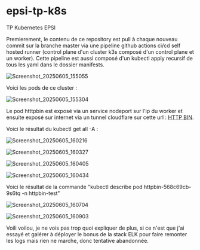# epsi-tp-k8s
TP Kubernetes EPSI

Premierement, le contenu de ce repository est pull à chaque nouveau commit sur la branche master via une pipeline github actions ci/cd self hosted runner (control plane d'un cluster k3s composé d'un control plane et un worker).
Cette pipeline est aussi composé d'un kubectl apply recursif de tous les yaml dans le dossier manifests.

![Screenshot_20250605_155055](https://github.com/user-attachments/assets/8f091a0b-7fa7-406b-988c-31d56b0b79cd)

Voici les pods de ce cluster :

![Screenshot_20250605_155304](https://github.com/user-attachments/assets/8d256733-c1f7-42d3-89e8-d46707748987)

Le pod htttpbin est exposé via un service nodeport sur l'ip du worker et ensuite exposé sur internet via un tunnel cloudflare sur cette url : [HTTP BIN](https://epsi-httpbin-tp-k8s.flusin.fr/).

Voici le résultat du kubectl get all -A :

![Screenshot_20250605_160216](https://github.com/user-attachments/assets/2714c5a1-9cd9-4370-968a-ee209f30a926)

![Screenshot_20250605_160327](https://github.com/user-attachments/assets/58309ae8-3ad2-4721-83e1-33acf9a3ffb0)

![Screenshot_20250605_160405](https://github.com/user-attachments/assets/7c62ebc7-35d7-4a19-b237-933309e2f68b)

![Screenshot_20250605_160434](https://github.com/user-attachments/assets/6e37f5e8-a8c3-481f-a135-dac680b71b56)

Voici le résultat de la commande "kubectl describe pod httpbin-568c69cb-9s6tq -n httpbin-test"

![Screenshot_20250605_160704](https://github.com/user-attachments/assets/8046a33c-bcd5-4eea-bd55-07dd9edb099d)

![Screenshot_20250605_160903](https://github.com/user-attachments/assets/595fc64d-9bc0-403e-aa7e-5807b3e77019)

Voili voilou, je ne vois pas trop quoi expliquer de plus, si ce n'est que j'ai essayé et galérer à déployer le bonus de la stack ELK pour faire remonter les logs mais rien ne marche, donc tentative abandonnée.
